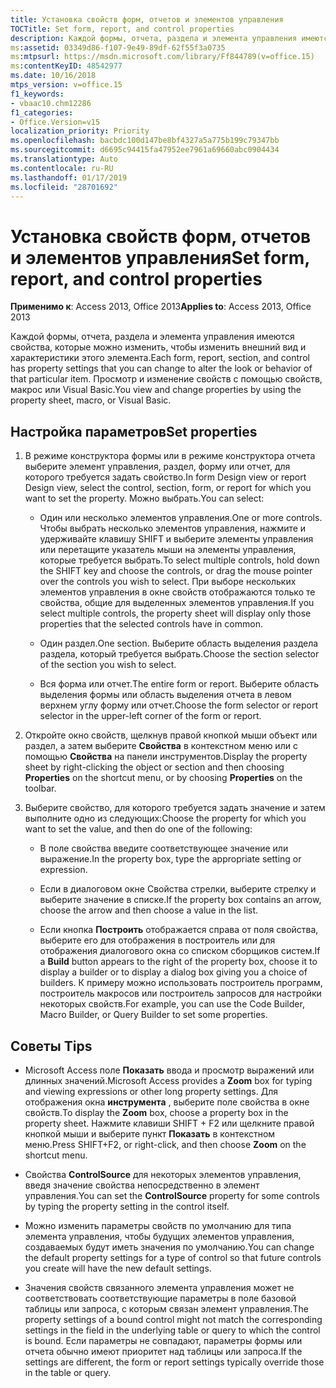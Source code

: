 ```yaml
---
title: Установка свойств форм, отчетов и элементов управления
TOCTitle: Set form, report, and control properties
description: Каждой формы, отчета, раздела и элемента управления имеются свойства, которые можно изменить, чтобы изменить внешний вид и характеристики этого элемента в Access 2013.
ms:assetid: 03349d86-f107-9e49-89df-62f55f3a0735
ms:mtpsurl: https://msdn.microsoft.com/library/Ff844789(v=office.15)
ms:contentKeyID: 48542977
ms.date: 10/16/2018
mtps_version: v=office.15
f1_keywords:
- vbaac10.chm12286
f1_categories:
- Office.Version=v15
localization_priority: Priority
ms.openlocfilehash: bacbdc100d147be8bf4327a5a775b199c79347bb
ms.sourcegitcommit: d6695c94415fa47952ee7961a69660abc0904434
ms.translationtype: Auto
ms.contentlocale: ru-RU
ms.lasthandoff: 01/17/2019
ms.locfileid: "28701692"
---
```

# <a name="set-form-report-and-control-properties"></a><span data-ttu-id="14ccc-103">Установка свойств форм, отчетов и элементов управления</span><span class="sxs-lookup"><span data-stu-id="14ccc-103">Set form, report, and control properties</span></span>

<span data-ttu-id="14ccc-104">**Применимо к**: Access 2013, Office 2013</span><span class="sxs-lookup"><span data-stu-id="14ccc-104">**Applies to**: Access 2013, Office 2013</span></span>

<span data-ttu-id="14ccc-105">Каждой формы, отчета, раздела и элемента управления имеются свойства, которые можно изменить, чтобы изменить внешний вид и характеристики этого элемента.</span><span class="sxs-lookup"><span data-stu-id="14ccc-105">Each form, report, section, and control has property settings that you can change to alter the look or behavior of that particular item.</span></span> <span data-ttu-id="14ccc-106">Просмотр и изменение свойств с помощью свойств, макрос или Visual Basic.</span><span class="sxs-lookup"><span data-stu-id="14ccc-106">You view and change properties by using the property sheet, macro, or Visual Basic.</span></span>

## <a name="set-properties"></a><span data-ttu-id="14ccc-107">Настройка параметров</span><span class="sxs-lookup"><span data-stu-id="14ccc-107">Set properties</span></span>

1. <span data-ttu-id="14ccc-108">В режиме конструктора формы или в режиме конструктора отчета выберите элемент управления, раздел, форму или отчет, для которого требуется задать свойство.</span><span class="sxs-lookup"><span data-stu-id="14ccc-108">In form Design view or report Design view, select the control, section, form, or report for which you want to set the property.</span></span> <span data-ttu-id="14ccc-109">Можно выбрать.</span><span class="sxs-lookup"><span data-stu-id="14ccc-109">You can select:</span></span>
    
   - <span data-ttu-id="14ccc-110">Один или несколько элементов управления.</span><span class="sxs-lookup"><span data-stu-id="14ccc-110">One or more controls.</span></span> <span data-ttu-id="14ccc-111">Чтобы выбрать несколько элементов управления, нажмите и удерживайте клавишу SHIFT и выберите элементы управления или перетащите указатель мыши на элементы управления, которые требуется выбрать.</span><span class="sxs-lookup"><span data-stu-id="14ccc-111">To select multiple controls, hold down the SHIFT key and choose the controls, or drag the mouse pointer over the controls you wish to select.</span></span> <span data-ttu-id="14ccc-112">При выборе нескольких элементов управления в окне свойств отображаются только те свойства, общие для выделенных элементов управления.</span><span class="sxs-lookup"><span data-stu-id="14ccc-112">If you select multiple controls, the property sheet will display only those properties that the selected controls have in common.</span></span>
    
   - <span data-ttu-id="14ccc-113">Один раздел.</span><span class="sxs-lookup"><span data-stu-id="14ccc-113">One section.</span></span> <span data-ttu-id="14ccc-114">Выберите область выделения раздела раздела, который требуется выбрать.</span><span class="sxs-lookup"><span data-stu-id="14ccc-114">Choose the section selector of the section you wish to select.</span></span>
    
   - <span data-ttu-id="14ccc-115">Вся форма или отчет.</span><span class="sxs-lookup"><span data-stu-id="14ccc-115">The entire form or report.</span></span> <span data-ttu-id="14ccc-116">Выберите область выделения формы или область выделения отчета в левом верхнем углу форму или отчет.</span><span class="sxs-lookup"><span data-stu-id="14ccc-116">Choose the form selector or report selector in the upper-left corner of the form or report.</span></span>

2. <span data-ttu-id="14ccc-117">Откройте окно свойств, щелкнув правой кнопкой мыши объект или раздел, а затем выберите **Свойства** в контекстном меню или с помощью **Свойства** на панели инструментов.</span><span class="sxs-lookup"><span data-stu-id="14ccc-117">Display the property sheet by right-clicking the object or section and then choosing **Properties** on the shortcut menu, or by choosing **Properties** on the toolbar.</span></span>

3. <span data-ttu-id="14ccc-118">Выберите свойство, для которого требуется задать значение и затем выполните одно из следующих:</span><span class="sxs-lookup"><span data-stu-id="14ccc-118">Choose the property for which you want to set the value, and then do one of the following:</span></span>
    
   - <span data-ttu-id="14ccc-119">В поле свойства введите соответствующее значение или выражение.</span><span class="sxs-lookup"><span data-stu-id="14ccc-119">In the property box, type the appropriate setting or expression.</span></span>
    
   - <span data-ttu-id="14ccc-120">Если в диалоговом окне Свойства стрелки, выберите стрелку и выберите значение в списке.</span><span class="sxs-lookup"><span data-stu-id="14ccc-120">If the property box contains an arrow, choose the arrow and then choose a value in the list.</span></span>
    
   - <span data-ttu-id="14ccc-121">Если кнопка **Построить** отображается справа от поля свойства, выберите его для отображения в построитель или для отображения диалогового окна со списком сборщиков систем.</span><span class="sxs-lookup"><span data-stu-id="14ccc-121">If a **Build** button appears to the right of the property box, choose it to display a builder or to display a dialog box giving you a choice of builders.</span></span> <span data-ttu-id="14ccc-122">К примеру можно использовать построитель программ, построитель макросов или построитель запросов для настройки некоторых свойств.</span><span class="sxs-lookup"><span data-stu-id="14ccc-122">For example, you can use the Code Builder, Macro Builder, or Query Builder to set some properties.</span></span>

## <a name="tips"></a><span data-ttu-id="14ccc-123">Советы </span><span class="sxs-lookup"><span data-stu-id="14ccc-123">Tips</span></span>

- <span data-ttu-id="14ccc-124">Microsoft Access поле **Показать** ввода и просмотр выражений или длинных значений.</span><span class="sxs-lookup"><span data-stu-id="14ccc-124">Microsoft Access provides a **Zoom** box for typing and viewing expressions or other long property settings.</span></span> <span data-ttu-id="14ccc-125">Для отображения окна **инструмента** , выберите поле свойства в окне свойств.</span><span class="sxs-lookup"><span data-stu-id="14ccc-125">To display the **Zoom** box, choose a property box in the property sheet.</span></span> <span data-ttu-id="14ccc-126">Нажмите клавиши SHIFT + F2 или щелкните правой кнопкой мыши и выберите пункт **Показать** в контекстном меню.</span><span class="sxs-lookup"><span data-stu-id="14ccc-126">Press SHIFT+F2, or right-click, and then choose **Zoom** on the shortcut menu.</span></span>

- <span data-ttu-id="14ccc-127">Свойства **ControlSource** для некоторых элементов управления, введя значение свойства непосредственно в элемент управления.</span><span class="sxs-lookup"><span data-stu-id="14ccc-127">You can set the **ControlSource** property for some controls by typing the property setting in the control itself.</span></span>

- <span data-ttu-id="14ccc-128">Можно изменить параметры свойств по умолчанию для типа элемента управления, чтобы будущих элементов управления, создаваемых будут иметь значения по умолчанию.</span><span class="sxs-lookup"><span data-stu-id="14ccc-128">You can change the default property settings for a type of control so that future controls you create will have the new default settings.</span></span>

- <span data-ttu-id="14ccc-129">Значения свойств связанного элемента управления может не соответствовать соответствующие параметры в поле базовой таблицы или запроса, с которым связан элемент управления.</span><span class="sxs-lookup"><span data-stu-id="14ccc-129">The property settings of a bound control might not match the corresponding settings in the field in the underlying table or query to which the control is bound.</span></span> <span data-ttu-id="14ccc-130">Если параметры не совпадают, параметры формы или отчета обычно имеют приоритет над таблицы или запроса.</span><span class="sxs-lookup"><span data-stu-id="14ccc-130">If the settings are different, the form or report settings typically override those in the table or query.</span></span>

